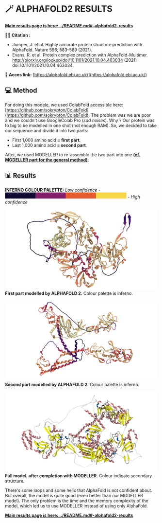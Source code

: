 # 🪄 ALPHAFOLD2 RESULTS

**[Main results page is here: ../README.md#-alphafold2-results](../README.md#-alphafold2-results)**

**🕵️‍♂️ Citation :**
- Jumper, J. et al. Highly accurate protein structure prediction with AlphaFold. Nature 596, 583–589 (2021).
- Evans, R. et al. Protein complex prediction with AlphaFold-Multimer. http://biorxiv.org/lookup/doi/10.1101/2021.10.04.463034 (2021) doi:10.1101/2021.10.04.463034.

**🔗 Acces link:** [https://alphafold.ebi.ac.uk/](https://alphafold.ebi.ac.uk/)

## 💻 Method

For doing this modele, we used ColabFold accessible here: [https://github.com/sokrypton/ColabFold](https://github.com/sokrypton/ColabFold). The problem was we are poor and we couldn't use GoogleColab Pro (*sad noises*). Why ? Our protein was to big to be modelled in one shot (not enough RAM). So, we decided to take our sequence and divide it into two parts:
- First 1,000 amino acid **= first part**.
- Last 1,000 amino acid **= second part**.

After, we used MODELLER to re-assemble the two part into one [**(cf. MODELLER part for the general method)**](../MODELLER/README.md).

## 📊 Results
**INFERNO COLOUR PALETTE:**
*Low confidence - ![../inferno.svg](../inferno.svg) - High confidence*

![first_half.png](first_half.png)
**First part modelled by ALPHAFOLD 2.** Colour palette is inferno.

![second_half.png](second_half.png)
**Second part modelled by ALPHAFOLD 2.** Colour palette is inferno.

![BEST_MODEL.png](BEST_MODEL.png)
**Full model, after completion with MODELLER.** Colour indicate secondary structure.

There's some loops and some helix that AlphaFold is not confident about. But overall, the model is quite good (even better than our MODELLER model). The only problem is the time and the memory complexity of the model, which led us to use MODELLER instead of using only AlphaFold.

**[Main results page is here: ../README.md#-alphafold2-results](../README.md#-alphafold2-results)**
